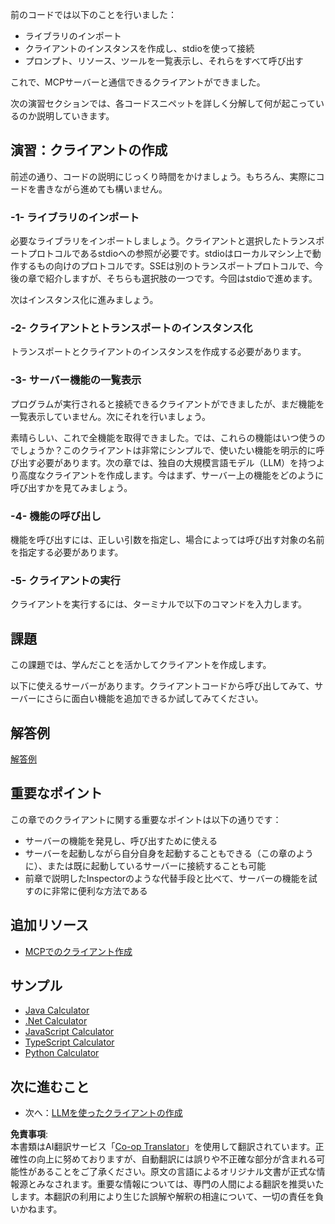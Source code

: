 <!--
CO_OP_TRANSLATOR_METADATA:
{
  "original_hash": "2342baa570312086fc19edcf41320250",
  "translation_date": "2025-06-17T15:25:09+00:00",
  "source_file": "03-GettingStarted/02-client/README.md",
  "language_code": "ja"
}
-->
前のコードでは以下のことを行いました：

- ライブラリのインポート
- クライアントのインスタンスを作成し、stdioを使って接続
- プロンプト、リソース、ツールを一覧表示し、それらをすべて呼び出す

これで、MCPサーバーと通信できるクライアントができました。

次の演習セクションでは、各コードスニペットを詳しく分解して何が起こっているのか説明していきます。

## 演習：クライアントの作成

前述の通り、コードの説明にじっくり時間をかけましょう。もちろん、実際にコードを書きながら進めても構いません。

### -1- ライブラリのインポート

必要なライブラリをインポートしましょう。クライアントと選択したトランスポートプロトコルであるstdioへの参照が必要です。stdioはローカルマシン上で動作するもの向けのプロトコルです。SSEは別のトランスポートプロトコルで、今後の章で紹介しますが、そちらも選択肢の一つです。今回はstdioで進めます。

次はインスタンス化に進みましょう。

### -2- クライアントとトランスポートのインスタンス化

トランスポートとクライアントのインスタンスを作成する必要があります。

### -3- サーバー機能の一覧表示

プログラムが実行されると接続できるクライアントができましたが、まだ機能を一覧表示していません。次にそれを行いましょう。

素晴らしい、これで全機能を取得できました。では、これらの機能はいつ使うのでしょうか？このクライアントは非常にシンプルで、使いたい機能を明示的に呼び出す必要があります。次の章では、独自の大規模言語モデル（LLM）を持つより高度なクライアントを作成します。今はまず、サーバー上の機能をどのように呼び出すかを見てみましょう。

### -4- 機能の呼び出し

機能を呼び出すには、正しい引数を指定し、場合によっては呼び出す対象の名前を指定する必要があります。

### -5- クライアントの実行

クライアントを実行するには、ターミナルで以下のコマンドを入力します。

## 課題

この課題では、学んだことを活かしてクライアントを作成します。

以下に使えるサーバーがあります。クライアントコードから呼び出してみて、サーバーにさらに面白い機能を追加できるか試してみてください。

## 解答例

[解答例](./solution/README.md)

## 重要なポイント

この章でのクライアントに関する重要なポイントは以下の通りです：

- サーバーの機能を発見し、呼び出すために使える
- サーバーを起動しながら自分自身を起動することもできる（この章のように）、または既に起動しているサーバーに接続することも可能
- 前章で説明したInspectorのような代替手段と比べて、サーバーの機能を試すのに非常に便利な方法である

## 追加リソース

- [MCPでのクライアント作成](https://modelcontextprotocol.io/quickstart/client)

## サンプル

- [Java Calculator](../samples/java/calculator/README.md)
- [.Net Calculator](../../../../03-GettingStarted/samples/csharp)
- [JavaScript Calculator](../samples/javascript/README.md)
- [TypeScript Calculator](../samples/typescript/README.md)
- [Python Calculator](../../../../03-GettingStarted/samples/python)

## 次に進むこと

- 次へ：[LLMを使ったクライアントの作成](/03-GettingStarted/03-llm-client/README.md)

**免責事項**:  
本書類はAI翻訳サービス「[Co-op Translator](https://github.com/Azure/co-op-translator)」を使用して翻訳されています。正確性の向上に努めておりますが、自動翻訳には誤りや不正確な部分が含まれる可能性があることをご了承ください。原文の言語によるオリジナル文書が正式な情報源とみなされます。重要な情報については、専門の人間による翻訳を推奨いたします。本翻訳の利用により生じた誤解や解釈の相違について、一切の責任を負いかねます。